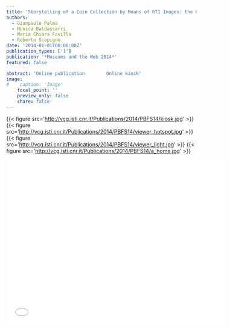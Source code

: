 ```yaml
---
title: 'Storytelling of a Coin Collection by Means of RTI Images: the Case of the Simoneschi Collection in Palazzo Blu'
authors:
  - Gianpaolo Palma
  - Monica Baldassarri
  - Maria Chiara Favilla
  - Roberto Scopigno
date: '2014-01-01T00:00:00Z'
publication_types: ['1']
publication: '*Museums and the Web 2014*'
featured: false

abstract: 'Online publication  	 	 Online kiosk'
image:
#    caption: 'Image'
    focal_point: ''
    preview_only: false
    share: false
---
```

{{< figure src='http://vcg.isti.cnr.it/Publications/2014/PBFS14/kiosk.jpg' >}}
{{< figure src='http://vcg.isti.cnr.it/Publications/2014/PBFS14/viewer_hotspot.jpg' >}}
{{< figure src='http://vcg.isti.cnr.it/Publications/2014/PBFS14/viewer_light.jpg' >}}
{{< figure src='http://vcg.isti.cnr.it/Publications/2014/PBFS14/a_home.jpg' >}}
<iframe width="580" height="435" src="//www.youtube.com/embed/0A3bzSk7VHw" frameborder="0" frameborder="0" allowfullscreen>

